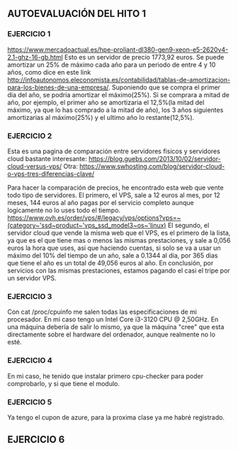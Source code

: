 ## AUTOEVALUACIÓN DEL HITO 1

### EJERCICIO 1
https://www.mercadoactual.es/hpe-proliant-dl380-gen9-xeon-e5-2620v4-2.1-ghz-16-gb.html
Esto es un servidor de precio 1773,92 euros. Se puede amortizar un 25% de máximo cada año para un periodo de entre 4 y 10 años, como dice en este link http://infoautonomos.eleconomista.es/contabilidad/tablas-de-amortizacion-para-los-bienes-de-una-empresa/.
Suponiendo que se compra el primer dia del año, se podria amortizar el máximo(25%). Si se comprara a mitad de año, por ejemplo, el primer año se amortizaria el 12,5%(la mitad del máximo, ya que lo has comprado a la mitad de año), los 3 años siguientes amortizarias al máximo(25%) y el ultimo año lo restante(12,5%).

### EJERCICIO 2
Esta es una pagina de comparación entre servidores fisicos y servidores cloud bastante interesante:
https://blog.guebs.com/2013/10/02/servidor-cloud-versus-vps/
Otra:
https://www.swhosting.com/blog/servidor-cloud-o-vps-tres-diferencias-clave/

Para hacer la comparación de precios, he encontrado esta web que vente todo tipo de servidores.
El primero, el VPS, sale a 12 euros al mes, por 12 meses, 144 euros al año pagas por el servicio completo aunque logicamente no lo uses todo el tiempo.
https://www.ovh.es/order/vps/#/legacy/vps/options?vps=~(category~'ssd~product~'vps_ssd_model3~os~'linux)
El segundo, el servidor cloud que vende la misma web que el VPS, es el primero de la lista, ya que es el que tiene mas o menos las mismas prestaciones, y sale a 0,056 euros la hora que uses, asi que haciendo cuentas, si solo se va a usar un máximo del 10% del tiempo de un año, sale a 0.1344 al dia, por 365 dias que tiene el año es un total de 49,056 euros al año.
En conclusión, por servicios con las mismas prestaciones, estamos pagando el casi el tripe por un servidor VPS.

### EJERCICIO 3
Con cat /proc/cpuinfo me salen todas las especificaciones de mi procesador. En mi caso tengo un Intel Core i3-3120 CPU @ 2,50GHz.
En una máquina debería de salir lo mismo, ya que la máquina "cree" que esta directamente sobre el hardware del ordenador, aunque realmente no lo esté.

### EJERCICIO 4

En mi caso, he tenido que instalar primero cpu-checker para poder comprobarlo, y si que tiene el modulo.

### EJERCICIO 5
Ya tengo el cupon de azure, para la proxima clase ya me habré registrado.

## EJERCICIO 6
